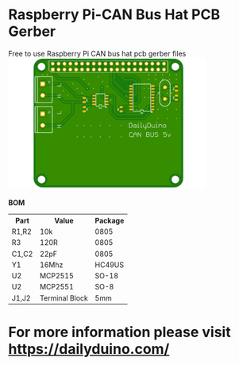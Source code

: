 # Raspberry Pi-CAN Bus Hat PCB Gerber
Free to use Raspberry Pi CAN bus hat pcb gerber files
<img src="pi_can_pcb_top.png" width="400">

<b> BOM </b>

<table>

<tr>
  <th> Part </th>
  <th> Value </th>
  <th> Package </th>
</tr>

<tr>
  <td> R1,R2 </td>
  <td> 10k</td>
  <td> 0805 </td>
</tr>

<tr>
  <td> R3 </td>
  <td> 120R</td>
  <td> 0805 </td>
</tr>

<tr>
  <td> C1,C2 </td>
  <td> 22pF</td>
  <td> 0805 </td>
</tr>

<tr>
  <td> Y1 </td>
  <td> 16Mhz</td>
  <td> HC49US </td>
</tr>

<tr>
  <td> U2 </td>
  <td> MCP2515</td>
  <td> SO-18 </td>
</tr>

<tr>
  <td> U2 </td>
  <td> MCP2551</td>
  <td> SO-8 </td>
</tr>

<tr>
  <td> J1,J2 </td>
  <td> Terminal Block</td>
  <td> 5mm</td>
</tr>
</table>

# For more information please visit https://dailyduino.com/
